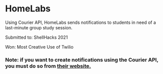 # HomeLabs

Using Courier API, HomeLabs sends notifications to students in need of a last-minute group study session.

Submitted to: ShellHacks 2021

Won: Most Creative Use of Twilio

### Note: if you want to create notifications using the Courier API, you must do so from [their website.](https://www.courier.com/)
